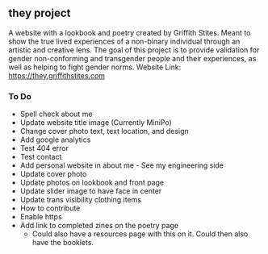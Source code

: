 ## they project
A website with a lookbook and poetry created by Griffith Stites. Meant to show the true lived experiences of a non-binary individual through an artistic and creative lens. The goal of this project is to provide validation for gender non-conforming and transgender people and their experiences, as well as helping to fight gender norms.
Website Link: https://they.griffithstites.com

### To Do
* Spell check about me
* Update website title image (Currently MiniPo)
* Change cover photo text, text location, and design
* Add google analytics
* Test 404 error
* Test contact
* Add personal website in about me - See my engineering side
* Update cover photo
* Update photos on lookbook and front page
* Update slider image to have face in center
* Update trans visibility clothing items
* How to contribute
* Enable https
* Add link to completed zines on the poetry page
  * Could also have a resources page with this on it. Could then also have the booklets.
